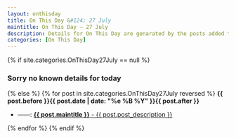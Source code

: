 ```yaml
---
layout: onthisday
title: On This Day &#124; 27 July
maintitle: On This Day — 27 July
description: Details for On This Day are genarated by the posts added to the website so the content is subject to changes/updates over time.
categories: [On This Day]
---
```


{% if site.categories.OnThisDay27July == null %}
<h3>Sorry no known details for today</h3>
{% else %}
{% for post in site.categories.OnThisDay27July reversed %}
<strong>{{ post.before }}{{ post.date | date: "%e %B %Y" }}{{ post.after }}</strong>
<ul>
<li> ——: <a class="{{ post.class }}" href="{{ post.url }}"><strong>{{ post.maintitle }}</strong> - {{ post.post_description }}</a></li>
</ul>
{% endfor %}
{% endif %}
